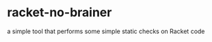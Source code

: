 racket-no-brainer
=================

a simple tool that performs some simple static checks on Racket code